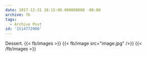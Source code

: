 ```yaml
---
date: 2017-12-31 18:15:00.000000000 -08:00
archive: fb
tags: 
  - Archive Post
id: '1514772900'
---
```


Dessert.
{{< fb/images >}}
{{< fb/image src="image.jpg" />}}
{{< /fb/images >}}
